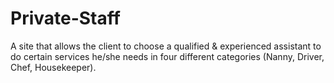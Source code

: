 # Private-Staff
A site that allows the client to choose a qualified &amp; experienced assistant to do  certain services he/she needs in four different categories (Nanny, Driver, Chef,  Housekeeper).
